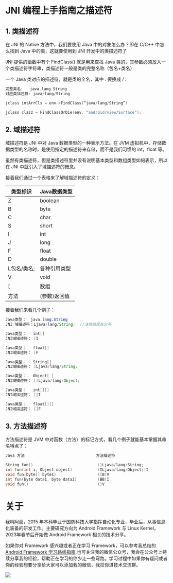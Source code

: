 # JNI 编程上手指南之描述符

## 1. 类描述符

在 JNI 的 Native 方法中，我们要使用 Java 中的对象怎么办？即在 C/C++ 中怎么找到 Java 中的类，这就要使用到 JNI 开发中的类描述符了

JNI 提供的函数中有个 FindClass() 就是用来查找 Java 类的，其参数必须放入一个类描述符字符串，类描述符一般是类的完整名称（包名+类名）

一个 Java 类对应的描述符，就是类的全名，其中 . 要换成 / :

```c++
完整类名:   java.lang.String
对应类描述符: java/lang/String

jclass intArrCls = env->FindClass(“java/lang/String”)

jclass clazz = FindClassOrDie(env, "android/view/Surface");
```

## 2. 域描述符

域描述符是 JNI 中对 Java 数据类型的一种表示方法。在 JVM 虚拟机中，存储数据类型的名称时，是使用指定的描述符来存储，而不是我们习惯的 int，float 等。

虽然有类描述符，但是类描述符里并没有说明基本类型和数组类型如何表示，所以在 JNI 中就引入了域描述符的概念。

接着我们通过一个表格来了解域描述符的定义：

| 类型标识    | Java数据类型 |
| ----------- | ------------ |
| Z           | boolean      |
| B           | byte         |
| C           | char         |
| S           | short        |
| I           | int          |
| J           | long         |
| F           | float        |
| D           | double       |
| L包名/类名; | 各种引用类型 |
| V           | void         |
| [           | 数组          |
| 方法         | (参数)返回值 |   

接着我们来看几个例子：

```java
Java类型：  java.lang.String
JNI 域描述符：Ljava/lang/String;  //注意结尾有分号

Java类型：   int[]
JNI域描述符： [I

Java类型：   float[]
JNI域描述符： [F

Java类型：   String[]
JNI域描述符： [Ljava/lang/String;

Java类型：   Object[ ]
JNI域描述符： [[Ljava/lang/Object;

Java类型：   int[][]
JNI域描述符： [[I

Java类型：   float[][]
JNI域描述符： [[F
```

## 3. 方法描述符

方法描述符是 JVM 中对函数（方法）的标记方式，看几个例子就能基本掌握其命名特点了：

```c
Java 方法                               方法描述符

String fun()                            ()Ljava/lang/String;
int fun(int i, Object object)           (ILjava/lang/Object;)I
void fun(byte[] bytes)                  ([B)V
int fun(byte data1, byte data2)         (BB)I
void fun()                              ()V
```

# 关于

我叫阿豪，2015 年本科毕业于国防科技大学指挥自动化专业，毕业后，从事信息化装备的研发工作。主要研究方向为 Android Framework 与 Linux Kernel，2023年春节后开始做 Android Framework 相关的技术分享。

如果你对 Framework 感兴趣或者正在学习 Framework，可以参考我总结的[Android Framework 学习路线指南](https://github.com/yuandaimaahao/AndroidFrameworkTutorial),也可关注我的微信公众号，我会在公众号上持续分享我的经验，帮助正在学习的你少走一些弯路。学习过程中如果你有疑问或者你的经验想要分享给大家可以添加我的微信，我拉你进技术交流群。

![](https://gitee.com/stingerzou/pic-bed/raw/master/img/4e7348e352774883ecb19ab021d6cee.jpg)